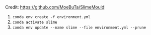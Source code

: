 Credit: https://github.com/MoeBuTa/SlimeMould

1. `conda env create -f environment.yml`
2. `conda activate slime`
3. `conda env update --name slime --file environment.yml --prune`
